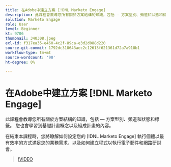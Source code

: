 ```yaml
---
title: 在Adobe中建立方案 [!DNL Marketo Engage]
description: 此課程會教導您所有關於方案結構的知識，包括 — 方案型別、頻道和狀態和標籤。
solution: Marketo Engage
role: User
level: Beginner
kt: 9706
thumbnail: 340308.jpeg
exl-id: f317ea35-e460-4c2f-89ca-e3d2d088d220
source-git-commit: 1792dc318643aec2c12613f621361d72a7a918b1
workflow-type: tm+mt
source-wordcount: '90'
ht-degree: 0%

---
```


# 在Adobe中建立方案 [!DNL Marketo Engage]

此課程會教導您所有關於方案結構的知識，包括 — 方案型別、頻道和狀態和標籤。 您也會學習到基礎計畫概念以及組成計畫的內容。

在結束本課程時，您將瞭解如何設定您的 [!DNL Marketo Engage] 執行個體以最有效率的方式滿足您的業務需求，以及如何建立程式以執行電子郵件和網路研討會。

>[!VIDEO](https://video.tv.adobe.com/v/340308/?quality=12&learn=on)
